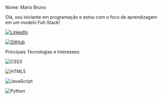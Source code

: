 Nome: Mario Bruno

Olá, sou iniciante em programação e estou com o foco de aprendizagem em um modelo Full-Stack!

[![LinkedIn](https://img.shields.io/badge/LinkedIn-0077B5?style=for-the-badge&logo=linkedin&logoColor=white)](https://www.linkedin.com/in/mario-bruno-da-silva-cerqueira-b4309a23b/?trk=opento_sprofile_pfeditor)

[![GitHub](https://img.shields.io/badge/GitHub-100000?style=for-the-badge&logo=github&logoColor=white)](https://github.com/mariobrunop)

Principais Tecnologias e Interesses:

![CSS3](https://img.shields.io/badge/CSS3-1572B6?style=for-the-badge&logo=css3&logoColor=white)

![HTML5](https://img.shields.io/badge/HTML5-E34F26?style=for-the-badge&logo=html5&logoColor=white)

![JavaScript](https://img.shields.io/badge/JavaScript-F7DF1E?style=for-the-badge&logo=javascript&logoColor=black)

![Python](https://img.shields.io/badge/python-3670A0?style=for-the-badge&logo=python&logoColor=ffdd54)